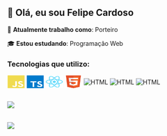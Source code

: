 ## 👋 Olá, eu sou Felipe Cardoso

:briefcase: **Atualmente trabalho como**: Porteiro

:mortar_board:  **Estou estudando**: Programação Web

<div style="display: inline_block" >
    <h3>Tecnologias que utilizo: </h3>
    <img align="center" alt="Js" height="30" width="40" src="https://raw.githubusercontent.com/devicons/devicon/master/icons/javascript/javascript-plain.svg">
    <img align="center" alt="Ts" height="30" width="40" src="https://raw.githubusercontent.com/devicons/devicon/master/icons/typescript/typescript-plain.svg">
    <img align="center" alt="React" height="30" width="40" src="https://raw.githubusercontent.com/devicons/devicon/master/icons/react/react-original.svg">
    <img align="center" alt="HTML" height="30" width="40" src="https://raw.githubusercontent.com/devicons/devicon/master/icons/html5/html5-original.svg">
    <img align="center" alt="HTML" height="30" width="40" src="https://cdn.jsdelivr.net/gh/devicons/devicon/icons/css3/css3-original.svg" />
    <img align="center" alt="HTML" height="30" width="40" src="https://cdn.jsdelivr.net/gh/devicons/devicon/icons/nodejs/nodejs-original.svg" />
    <img align="center" alt="HTML" height="30" width="40" src="https://cdn.jsdelivr.net/gh/devicons/devicon/icons/nextjs/nextjs-original.svg" />
</div>

##

<div style="display: inline_block">
  <a href="https://github.com/cardosopg">
  <img height="180em" src="https://github-readme-stats.vercel.app/api?username=cardosopg&show_icons=true&theme=dark&include_all_commits=true&count_private=true"/>
</div>

 ##

<div> 
  <a href="https://www.linkedin.com/in/felipe-cardoso-1baa09225/" target="_blank"><img src="https://img.shields.io/badge/-LinkedIn-%230077B5?style=for-the-badge&logo=linkedin&logoColor=white" target="_blank"></a>
</div>

